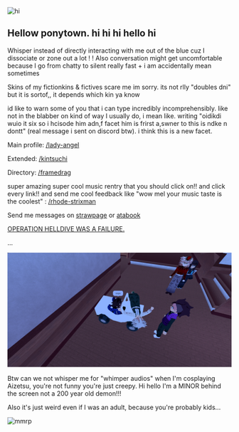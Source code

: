 
![hi](https://komarev.com/ghpvc/?username=MelonOctoling&color=blueviolet&style=plastic&label=Profile+Hits) 

## Hellow ponytown. hi hi hi hello hi
Whisper instead of directly interacting with me out of the blue cuz I dissociate or zone out a lot  ! ! Also conversation might get uncomfortable because I go from chatty to silent really fast + i am accidentally mean sometimes

Skins of my fictionkins & fictives scare me im sorry. its not rlly "doubles dni" but it is sortof,, it depends which kin ya know

id like to warn some of you that i can type incredibly incomprehensibly. like not in the blabber on kind of way I usually do, i mean like. writing "oidikdi wuio it six  so i hcisode him adn,f facet him is frirst a,swner to this is ndke n dontt" (real message i sent on discord btw). i think this is a new facet.

Main profile: [/lady-angel](https://rentry.co/lady-angel)

Extended: [/kintsuchi](https://rentry.co/kintsuchi)

Directory: [/framedrag](https://rentry.co/framedrag)

super amazing super cool music rentry that you should click on!! and click every link!! and send me cool feedback like "wow mel your music taste is the coolest" : [/rhode-strixman](https://rentry.co/rhode-strixman)

Send me messages on [strawpage](https://melonoctoling.straw.page) or [atabook](https://melonoctoling.atabook.org)

[OPERATION HELLDIVE WAS A FAILURE.](https://rentry.co/d-freq-crush)

...

![](1130319964_11036605022_1747766797348.png)

Btw can we not whisper me for "whimper audios" when I'm cosplaying Aizetsu, you're not funny you're just creepy. Hi hello I'm a MINOR behind the screen not a 200 year old demon!!! 

Also it's just weird even if I was an adult, because you're probably kids...

![mmrp](https://hit.yhype.me/github/profile?account_id=148920820)
<!--
**MelonOctoling/MelonOctoling** is a ✨ _special_ ✨ repository because its `README.md` (this file) appears on your GitHub profile.

Here are some ideas to get you started:

- 🔭 I’m currently working on ...
- 🌱 I’m currently learning ...
- 👯 I’m looking to collaborate on ...
- 🤔 I’m looking for help with ...
- 💬 Ask me about ...
- 📫 How to reach me: ...
- 😄 Pronouns: ...
- ⚡ Fun fact: ...
-->
